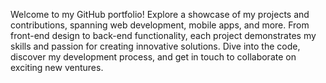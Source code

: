 Welcome to my GitHub portfolio! Explore a showcase of my projects and contributions, spanning web development, mobile apps, and more. From front-end design to back-end functionality, each project demonstrates my skills and passion for creating innovative solutions. Dive into the code, discover my development process, and get in touch to collaborate on exciting new ventures.
